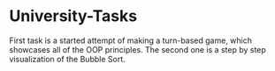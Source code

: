# University-Tasks

First task is a started attempt of making a turn-based game, which showcases all of the OOP principles.
The second one is a step by step visualization of the Bubble Sort.
